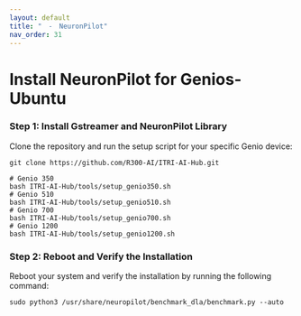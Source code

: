 ```yaml
---
layout: default
title: "　-　NeuronPilot"
nav_order: 31
---
```


# Install NeuronPilot for Genios-Ubuntu

### Step 1: Install Gstreamer and NeuronPilot Library
Clone the repository and run the setup script for your specific Genio device:

```
git clone https://github.com/R300-AI/ITRI-AI-Hub.git

# Genio 350
bash ITRI-AI-Hub/tools/setup_genio350.sh
# Genio 510
bash ITRI-AI-Hub/tools/setup_genio510.sh
# Genio 700
bash ITRI-AI-Hub/tools/setup_genio700.sh
# Genio 1200
bash ITRI-AI-Hub/tools/setup_genio1200.sh
```

### Step 2: Reboot and Verify the Installation
Reboot your system and verify the installation by running the following command:

```
sudo python3 /usr/share/neuropilot/benchmark_dla/benchmark.py --auto
```
